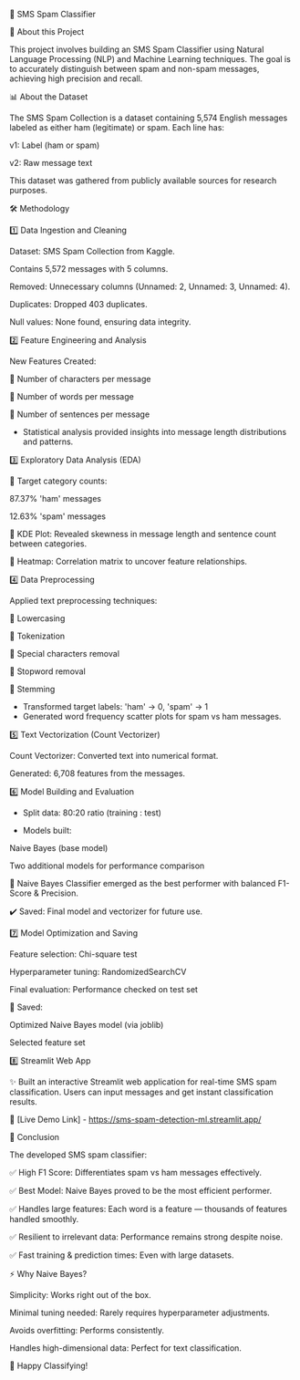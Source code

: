 📱 SMS Spam Classifier

🚀 About this Project

This project involves building an SMS Spam Classifier using Natural Language Processing (NLP) and Machine Learning techniques. The goal is to accurately distinguish between spam and non-spam messages, achieving high precision and recall.

📊 About the Dataset

The SMS Spam Collection is a dataset containing 5,574 English messages labeled as either ham (legitimate) or spam. Each line has:

v1: Label (ham or spam)

v2: Raw message text

This dataset was gathered from publicly available sources for research purposes.

🛠️ Methodology

1️⃣ Data Ingestion and Cleaning

Dataset: SMS Spam Collection from Kaggle.

Contains 5,572 messages with 5 columns.

Removed: Unnecessary columns (Unnamed: 2, Unnamed: 3, Unnamed: 4).

Duplicates: Dropped 403 duplicates.

Null values: None found, ensuring data integrity.

2️⃣ Feature Engineering and Analysis

New Features Created:

📌 Number of characters per message

📌 Number of words per message

📌 Number of sentences per message

- Statistical analysis provided insights into message length distributions and patterns.

3️⃣ Exploratory Data Analysis (EDA)

📌 Target category counts:

87.37% 'ham' messages

12.63% 'spam' messages

📌 KDE Plot: Revealed skewness in message length and sentence count between categories.

📌 Heatmap: Correlation matrix to uncover feature relationships.

4️⃣ Data Preprocessing

 Applied text preprocessing techniques:

🔹 Lowercasing

🔹 Tokenization

🔹 Special characters removal

🔹 Stopword removal

🔹 Stemming

- Transformed target labels: 'ham' → 0, 'spam' → 1
- Generated word frequency scatter plots for spam vs ham messages.

5️⃣ Text Vectorization (Count Vectorizer)

Count Vectorizer: Converted text into numerical format.

Generated: 6,708 features from the messages.

6️⃣ Model Building and Evaluation

- Split data: 80:20 ratio (training : test)

- Models built:

Naive Bayes (base model)

Two additional models for performance comparison

🏅 Naive Bayes Classifier emerged as the best performer with balanced F1-Score & Precision.

✔️ Saved: Final model and vectorizer for future use.

7️⃣ Model Optimization and Saving

Feature selection: Chi-square test

Hyperparameter tuning: RandomizedSearchCV

Final evaluation: Performance checked on test set

💾 Saved:

Optimized Naive Bayes model (via joblib)

Selected feature set

8️⃣ Streamlit Web App

✨ Built an interactive Streamlit web application for real-time SMS spam classification. Users can input messages and get instant classification results.

🔗 [Live Demo Link] - https://sms-spam-detection-ml.streamlit.app/

🎉 Conclusion

The developed SMS spam classifier:

✅ High F1 Score: Differentiates spam vs ham messages effectively.

✅ Best Model: Naive Bayes proved to be the most efficient performer.

✅ Handles large features: Each word is a feature — thousands of features handled smoothly.

✅ Resilient to irrelevant data: Performance remains strong despite noise.

✅ Fast training & prediction times: Even with large datasets.

⚡ Why Naive Bayes?

Simplicity: Works right out of the box.

Minimal tuning needed: Rarely requires hyperparameter adjustments.

Avoids overfitting: Performs consistently.

Handles high-dimensional data: Perfect for text classification.

🚀 Happy Classifying!

